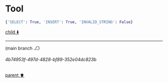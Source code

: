 # Tool

```python
{'SELECT': True, 'INSERT': True, 'INVALID_STRING': False}
```

[child ⬇️](#4b74953f-497d-4828-bf89-352e04dc823b)

---

(main branch ⎇)
###### 4b74953f-497d-4828-bf89-352e04dc823b
[parent ⬆️](#46ebd8f7-d8aa-46ef-bce6-e07289275446)
